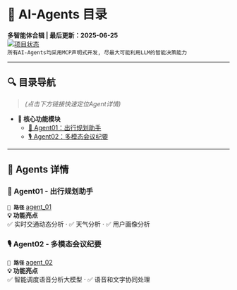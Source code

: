 # 🤖 AI-Agents 目录  
**多智能体合辑 | 最后更新：2025-06-25**  
[![项目状态](https://img.shields.io/badge/状态-活跃开发中-success)](https://github.com/felismargarita/ai-agents)  
`所有AI-Agents均采用MCP声明式开发, 尽最大可能利用LLM的智能决策能力`

---

## 🔍 目录导航  
> *(点击下方链接快速定位Agent详情)*  
- **📁 核心功能模块**  
  - [🚗 Agent01：出行规划助手](#-agent01-出行规划助手)  
  - [🎙️ Agent02：多模态会议纪要](#-agent02-多模态会议纪要)  

---

## 🧩 Agents 详情

### 🚗 Agent01 - 出行规划助手  
**`📍 路径`** [agent_01](./agent_01)  
**💡 功能亮点**  
✅ 实时交通动态分析 · ✅ 天气分析 · ✅ 用户画像分析

### 🎙️ Agent02 - 多模态会议纪要  
**`📍 路径`** [agent_02](./agent_02)  
**💡 功能亮点**  
✅ 智能调度语音分析大模型 · ✅ 语音和文字协同处理